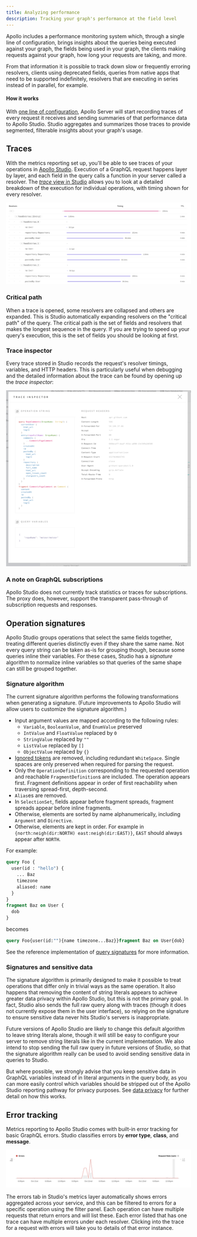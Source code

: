 ```yaml
---
title: Analyzing performance
description: Tracking your graph's performance at the field level
---
```


Apollo includes a performance monitoring system which, through a single line of configuration, brings insights about the queries being executed against your graph, the fields being used in your graph, the clients making requests against your graph, how long your requests are taking, and more.

From that information it is possible to track down slow or frequently erroring resolvers, clients using deprecated fields, queries from native apps that need to be supported indefinitely, resolvers that are executing in series instead of in parallel, for example.

#### How it works

With [one line of configuration](https://www.apollographql.com/docs/references/setup-analytics/), Apollo Server will start recording traces of every request it receives and sending summaries of that performance data to Apollo Studio. Studio aggregates and summarizes those traces to provide segmented, filterable insights about your graph's usage.

## Traces

With the metrics reporting set up, you'll be able to see traces of your operations in [Apollo Studio](https://studio.apollographql.com). Execution of a GraphQL request happens layer by layer, and each field in the query calls a function in your server called a resolver. The [_trace_ view in Studio](https://blog.apollographql.com/the-new-trace-view-in-apollo-engine-566b25bdfdb0) allows you to look at a detailed breakdown of the execution for individual operations, with timing shown for every resolver.

![Trace view](./img/trace.png)

### Critical path

When a trace is opened, some resolvers are collapsed and others are expanded. This is Studio automatically expanding resolvers on the "critical path" of the query. The critical path is the set of fields and resolvers that makes the longest sequence in the query. If you are trying to speed up your query's execution, this is the set of fields you should be looking at first.

### Trace inspector

Every trace stored in Studio records the request's resolver timings, variables, and HTTP headers. This is particularly useful when debugging and the detailed information about the trace can be found by opening up the _trace inspector_:

![Trace Inspector](./img/trace-inspector.png)

### A note on GraphQL subscriptions

Apollo Studio does not currently track statistics or traces for subscriptions. The proxy does, however, support the transparent pass-through of subscription requests and responses.

## Operation signatures

Apollo Studio groups operations that select the same fields together, treating different queries distinctly even if they share the same name. Not every query string can be taken as-is for grouping though, because some queries inline their variables. For these cases, Studio has a _signature_ algorithm to normalize inline variables so that queries of the same shape can still be grouped together.

### Signature algorithm

The current signature algorithm performs the following transformations when generating a signature. (Future improvements to Apollo Studio will allow users to customize the signature algorithm.)

- Input argument values are mapped according to the following rules:
  - `Variable`, `BooleanValue`, and `EnumValue` preserved
  - `IntValue` and `FloatValue` replaced by `0`
  - `StringValue` replaced by `""`
  - `ListValue` replaced by `[]`
  - `ObjectValue` replaced by `{}`
- [Ignored tokens](http://facebook.github.io/graphql/draft/#sec-Source-Text.Ignored-Tokens) are removed, including redundant `WhiteSpace`. Single spaces are only preserved when required for parsing the request.
- Only the `OperationDefinition` corresponding to the requested operation and reachable `FragmentDefinition`s are included.
  The operation appears first. Fragment definitions appear in order of first reachability when traversing spread-first, depth-second.
- `Alias`es are removed.
- In `SelectionSet`, fields appear before fragment spreads, fragment spreads appear before inline fragments.
- Otherwise, elements are sorted by name alphanumerically, including `Argument` and `Directive`.
- Otherwise, elements are kept in order. For example in `{north:neigh(dir:NORTH) east:neigh(dir:EAST)}`, `EAST` should always appear after `NORTH`.

For example:

```graphql
query Foo {
  user(id : "hello") {
    ... Baz
    timezone
    aliased: name
  }
}
fragment Baz on User {
  dob
}
```

becomes

```graphql
query Foo{user(id:""){name timezone...Baz}}fragment Baz on User{dob}
```

See the reference implementation of [query signatures](https://github.com/apollographql/apollo-tooling/blob/7e1f62a8635466e653d52064745bf8c66bb7dd10/packages/apollo-graphql/src/operationId.ts#L60) for more information.

### Signatures and sensitive data

The signature algorithm is primarily designed to make it possible to treat operations that differ only in trivial ways as the same operation. It also happens that removing the content of string literals appears to achieve greater data privacy within Apollo Studio, but this is not the primary goal. In fact, Studio also sends the full raw query along with traces (though it does not currently expose them in the user interface), so relying on the signature to ensure sensitive data never hits Studio's servers is inappropriate.

Future versions of Apollo Studio are likely to change this default algorithm to leave string literals alone, though it will still be easy to configure your server to remove string literals like in the current implementation. We also intend to stop sending the full raw query in future versions of Studio, so that the signature algorithm really can be used to avoid sending sensitive data in queries to Studio.

But where possible, we strongly advise that you keep sensitive data in GraphQL variables instead of in literal arguments in the query body, as you can more easily control which variables should be stripped out of the Apollo Studio reporting pathway for privacy purposes. See [data privacy](./graph-manager-data-privacy/) for further detail on how this works.

## Error tracking

Metrics reporting to Apollo Studio comes with built-in error tracking for basic GraphQL errors. Studio classifies errors by **error type**, **class**, and **message**.

![Errors](./img/error.png)

The errors tab in Studio's metrics layer automatically shows errors aggregated across your service, and this can be filtered to errors for a specific operation using the filter panel. Each operation can have multiple requests that return errors and will list these. Each error listed that has one trace can have multiple errors under each resolver. Clicking into the trace for a request with errors will take you to details of that error instance.
